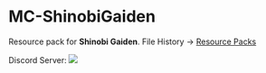# MC-ShinobiGaiden

Resource pack for **Shinobi Gaiden**. File History → [Resource Packs](https://github.com/NingyMD/MC-ShinobiGaiden/tree/main/ResourcePacks)

Discord Server: [![](https://dcbadge.limes.pink/api/server/INVITE)](http://discord.gg/shinobigaiden)
